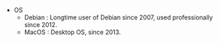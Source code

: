 - OS
    - Debian : Longtime user of Debian since 2007, used professionally since 2012.
    - MacOS : Desktop OS, since 2013.
